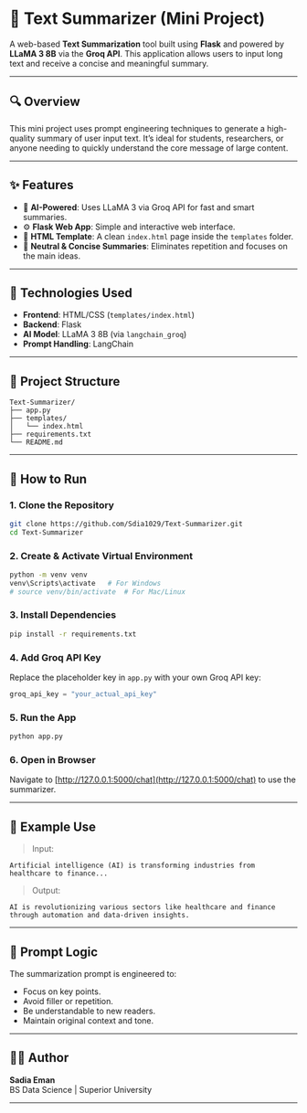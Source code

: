 # 📝 Text Summarizer (Mini Project)

A web-based **Text Summarization** tool built using **Flask** and powered by **LLaMA 3 8B** via the **Groq API**. This application allows users to input long text and receive a concise and meaningful summary.

---

## 🔍 Overview

This mini project uses prompt engineering techniques to generate a high-quality summary of user input text. It’s ideal for students, researchers, or anyone needing to quickly understand the core message of large content.

---

## ✨ Features

- 🧠 **AI-Powered**: Uses LLaMA 3 via Groq API for fast and smart summaries.
- ⚙️ **Flask Web App**: Simple and interactive web interface.
- 📄 **HTML Template**: A clean `index.html` page inside the `templates` folder.
- 🧾 **Neutral & Concise Summaries**: Eliminates repetition and focuses on the main ideas.

---

## 🧰 Technologies Used

- **Frontend**: HTML/CSS (`templates/index.html`)
- **Backend**: Flask
- **AI Model**: LLaMA 3 8B (via `langchain_groq`)
- **Prompt Handling**: LangChain

---

## 📁 Project Structure

```
Text-Summarizer/
├── app.py
├── templates/
│   └── index.html
├── requirements.txt
└── README.md
```

---

## 🚀 How to Run

### 1. Clone the Repository

```bash
git clone https://github.com/Sdia1029/Text-Summarizer.git
cd Text-Summarizer
```

### 2. Create & Activate Virtual Environment

```bash
python -m venv venv
venv\Scripts\activate   # For Windows
# source venv/bin/activate  # For Mac/Linux
```

### 3. Install Dependencies

```bash
pip install -r requirements.txt
```

### 4. Add Groq API Key

Replace the placeholder key in `app.py` with your own Groq API key:

```python
groq_api_key = "your_actual_api_key"
```

### 5. Run the App

```bash
python app.py
```

### 6. Open in Browser

Navigate to [http://127.0.0.1:5000/chat](http://127.0.0.1:5000/chat) to use the summarizer.

---

## 📌 Example Use

> Input:
```
Artificial intelligence (AI) is transforming industries from healthcare to finance...
```

> Output:
```
AI is revolutionizing various sectors like healthcare and finance through automation and data-driven insights.
```

---

## 📃 Prompt Logic

The summarization prompt is engineered to:
- Focus on key points.
- Avoid filler or repetition.
- Be understandable to new readers.
- Maintain original context and tone.

---

## 👩‍💻 Author

**Sadia Eman**  
BS Data Science |  Superior University

---
